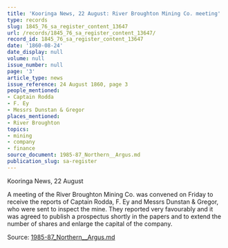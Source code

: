 ```yaml
---
title: 'Kooringa News, 22 August: River Broughton Mining Co. meeting'
type: records
slug: 1845_76_sa_register_content_13647
url: /records/1845_76_sa_register_content_13647/
record_id: 1845_76_sa_register_content_13647
date: '1860-08-24'
date_display: null
volume: null
issue_number: null
page: '3'
article_type: news
issue_reference: 24 August 1860, page 3
people_mentioned:
- Captain Rodda
- F. Ey
- Messrs Dunstan & Gregor
places_mentioned:
- River Broughton
topics:
- mining
- company
- finance
source_document: 1985-87_Northern__Argus.md
publication_slug: sa-register
---
```


Kooringa News, 22 August

A meeting of the River Broughton Mining Co. was convened on Friday to receive the reports of Captain Rodda, F. Ey and Messrs Dunstan & Gregor, who were sent to inspect the mine.  They reported very favourably and it was agreed to publish a prospectus shortly in the papers and to extend the number of shares and enlarge the capital of the company.

Source: [1985-87_Northern__Argus.md](/downloads/markdown/1985-87_Northern__Argus.md)
